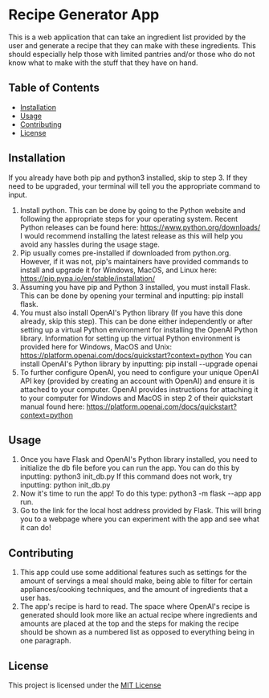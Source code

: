 # Recipe Generator App 
This is a web application that can take an ingredient list provided by the user and generate a recipe that they can make with these ingredients. This should especially help those with limited pantries and/or those who do not know what to make with the stuff that they have on hand. 
## Table of Contents  
- [Installation](#installation)
- [Usage](#usage)
- [Contributing](#contributing)
- [License](#license)
## Installation 
If you already have both pip and python3 installed, skip to step 3. If they need to be upgraded, your terminal will tell you the appropriate command to input. 
1. Install python. This can be done by going to the Python website and following the appropriate steps for your operating system. Recent Python releases can be found here: https://www.python.org/downloads/ 
I would recommend installing the latest release as this will help you avoid any hassles during the usage stage. 
2. Pip usually comes pre-installed if downloaded from python.org. However, if it was not, pip's maintainers have provided commands to install and upgrade it for Windows, MacOS, and Linux here: https://pip.pypa.io/en/stable/installation/
3.  Assuming you have pip and Python 3 installed, you must install Flask. This can be done by opening your terminal and inputting: 
pip install flask. 
4. You must also install OpenAI's Python library (If you have this done already, skip this step). This can be done either independently or after setting up a virtual Python environment for installing the OpenAI Python library. Information for setting up the virtual Python environment is provided here for Windows, MacOS and Unix: https://platform.openai.com/docs/quickstart?context=python 
You can install OpenAI's Python library by inputting: 
pip install --upgrade openai 
5. To further configure OpenAI, you need to configure your unique OpenAI API key (provided by creating an account with OpenAI) and ensure it is attached to your computer. OpenAI provides instructions for attaching it to your computer for Windows and MacOS in step 2 of their quickstart manual found here: https://platform.openai.com/docs/quickstart?context=python  
## Usage  
1. Once you have Flask and OpenAI's Python library installed, you need to initialize the db file before you can run the app. You can do this by inputting: python3 init_db.py 
If this command does not work, try inputting: 
python init_db.py
2. Now it's time to run the app! To do this type: 
python3 -m flask --app app run. 
3. Go to the link for the local host address provided by Flask. This will bring you to a webpage where you can experiment with the app and see what it can do!
## Contributing  
1. This app could use some additional features such as settings for the amount of servings a meal should make, being able to filter for certain appliances/cooking techniques, and the amount of ingredients that a user has. 
2. The app's recipe is hard to read. The space where OpenAI's recipe is generated should look more like an actual recipe where ingredients and amounts are placed at the top and the steps for making the recipe should be shown as a numbered list as opposed to everything being in one paragraph.
## License 
This project is licensed under the [MIT License](License) 
